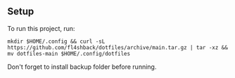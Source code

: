 ## Setup
To run this project, run:

```
mkdir $HOME/.config && curl -sL https://github.com/fl4shback/dotfiles/archive/main.tar.gz | tar -xz && mv dotfiles-main $HOME/.config/dotfiles
```

Don't forget to install backup folder before running.
